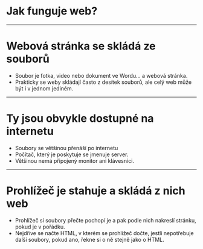 <!-- .slide: data-state="c-slide-inter" -->

# Jak funguje web?

---

# Webová stránka se skládá ze souborů

>>>
* Soubor je fotka, video nebo dokument ve Wordu… a webová stránka.
* Prakticky se weby skládají často z desítek souborů, ale celý web může být i v jednom jediném.

---

# Ty jsou obvykle dostupné na internetu

>>>
* Soubory se většinou přenáší po internetu
* Počítač, který je poskytuje se jmenuje server.
* Většinou nemá připojený monitor ani klávesnici.

---

# Prohlížeč je stahuje a skládá z&nbsp;nich web

>>>
* Prohlížeč si soubory přečte pochopí je a pak podle nich nakreslí stránku, pokud je v pořádku.
* Nejdříve se načte HTML, v kterém se prohlížeč dočte, jestli nepotřebuje další soubory, pokud ano, řekne si o ně stejně jako o HTML.
